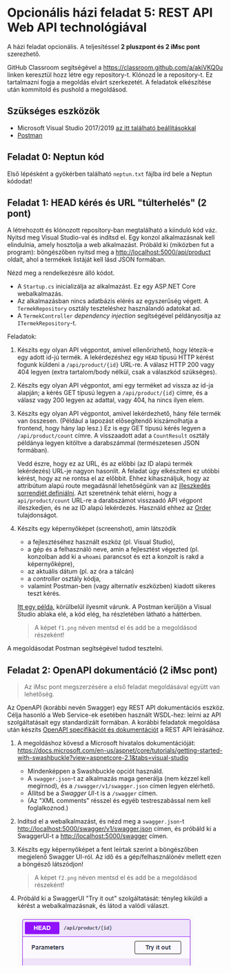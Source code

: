 # Opcionális házi feladat 5: REST API Web API technológiával

A házi feladat opcionális. A teljesítéssel **2 pluszpont és 2 iMsc pont** szerezhető.

GitHub Classroom segítségével a <https://classroom.github.com/a/akiVKQ0u> linken keresztül hozz létre egy repository-t. Klónozd le a repository-t. Ez tartalmazni fogja a megoldás elvárt szerkezetét. A feladatok elkészítése után kommitold és pushold a megoldásod.

## Szükséges eszközök

- Microsoft Visual Studio 2017/2019 [az itt található beállításokkal](VisualStudio-install.md)
- [Postman](https://www.getpostman.com/)

## Feladat 0: Neptun kód

Első lépésként a gyökérben található `neptun.txt` fájlba írd bele a Neptun kódodat!

## Feladat 1: HEAD kérés és URL "túlterhelés" (2 pont)

A létrehozott és klónozott repository-ban megtalálható a kiinduló kód váz. Nyitsd meg Visual Studio-val és indítsd el. Egy konzol alkalmazásnak kell elindulnia, amely hosztolja a web alkalmazást. Próbáld ki (miközben fut a program): böngészőben nyitsd meg a <http://localhost:5000/api/product> oldalt, ahol a termékek listáját kell lásd JSON formában.

Nézd meg a rendelkezésre álló kódot.

- A `Startup.cs` inicializálja az alkalmazást. Ez egy ASP.NET Core webalkalmazás.
- Az alkalmazásban nincs adatbázis elérés az egyszerűség végett. A `TermekRepository` osztály teszteléshez használandó adatokat ad.
- A `TermekController` _dependency injection_ segítségével példányosítja az `ITermekRepository`-t.

Feladatok:

1. Készíts egy olyan API végpontot, amivel ellenőrizhető, hogy létezik-e egy adott id-jú termék. A lekérdezéshez egy `HEAD` típusú HTTP kérést fogunk küldeni a `/api/product/{id}` URL-re. A válasz HTTP 200 vagy 404 legyen (extra tartalom/body nélkül, csak a válaszkód szükséges).

1. Készíts egy olyan API végpontot, ami egy terméket ad vissza az id-ja alapján; a kérés GET típusú legyen a `/api/product/{id}` címre, és a válasz vagy 200 legyen az adattal, vagy 404, ha nincs ilyen elem.

1. Készíts egy olyan API végpontot, amivel lekérdezhető, hány féle termék van összesen. (Például a lapozást elősegítendő kiszámolhatja a frontend, hogy hány lap lesz.) Ez is egy GET típusú kérés legyen a `/api/product/count` címre. A visszaadott adat a `CountResult` osztály példánya legyen kitöltve a darabszámmal (természetesen JSON formában).

   Vedd észre, hogy ez az URL, és az előbbi (az ID alapú termék lekérdezés) URL-je nagyon hasonlít. A feladat úgy elkészíteni ez utóbbi kérést, hogy az ne rontsa el az előbbit. Ehhez kihasználjuk, hogy az attribútum alapú route megadásnál lehetőségünk van az [illeszkedés sorrendjét definiálni](https://docs.microsoft.com/en-us/aspnet/core/mvc/controllers/routing?view=aspnetcore-2.1#ordering-attribute-routes). Azt szeretnénk tehát elérni, hogy a `api/product/count` URL-re a darabszámot visszaadó API végpont illeszkedjen, és ne az ID alapú lekérdezés. Használd ehhez az [Order](https://docs.microsoft.com/en-us/dotnet/api/microsoft.aspnetcore.mvc.httpgetattribute?view=aspnetcore-2.1#properties) tulajdonságot.

1. Készíts egy képernyőképet (screenshot), amin látszódik

   - a fejlesztéséhez használt eszköz (pl. Visual Studio),
   - a gép és a felhasználó neve, amin a fejlesztést végezted (pl. konzolban add ki a `whoami` parancsot és ezt a konzolt is rakd a képernyőképre),
   - az aktuális dátum (pl. az óra a tálcán)
   - a _controller_ osztály kódja,
   - valamint Postman-ben (vagy alternatív eszközben) kiadott sikeres teszt kérés.

   [Itt egy példa](img/img-screenshot-pl-vs.png), körülbelül ilyesmit várunk. A Postman kerüljön a Visual Studio ablaka elé, a kód elég, ha részletében látható a háttérben.

   > A képet `f1.png` néven mentsd el és add be a megoldásod részeként!

A megoldásodat Postman segítségével tudod tesztelni.

## Feladat 2: OpenAPI dokumentáció (2 iMsc pont)

> Az iMsc pont megszerzésére a első feladat megoldásával együtt van lehetőség.

Az OpenAPI (korábbi nevén Swagger) egy REST API dokumentációs eszköz. Célja hasonló a Web Service-ek esetében használt WSDL-hez: leírni az API szolgáltatásait egy standardizált formában. A korábbi feladatok megoldása után készíts [OpenAPI specifikációt és dokumentációt](https://docs.microsoft.com/en-us/aspnet/core/tutorials/web-api-help-pages-using-swagger?view=aspnetcore-2.1) a REST API leírásához.

1. A megoldáshoz kövesd a Microsoft hivatalos dokumentációját: <https://docs.microsoft.com/en-us/aspnet/core/tutorials/getting-started-with-swashbuckle?view=aspnetcore-2.1&tabs=visual-studio>

   - Mindenképpen a Swashbuckle opciót használd.
   - A `swagger.json`-t az alkalmazás maga generálja (nem kézzel kell megírnod), és a `/swagger/v1/swagger.json` címen legyen elérhető.
   - Állítsd be a _Swagger UI_-t is a `/swagger` címen.
   - (Az "XML comments" résszel és egyéb testreszabással nem kell foglalkoznod.)

1. Indítsd el a webalkalmazást, és nézd meg a `swagger.json`-t <http://localhost:5000/swagger/v1/swagger.json> címen, és próbáld ki a SwaggerUI-t a <http://localhost:5000/swagger> címen.

1. Készíts egy képernyőképet a fent leírtak szerint a böngészőben megjelenő Swagger UI-ról. Az idő és a gép/felhasználónév mellett ezen a böngésző látszódjon!

   > A képet `f2.png` néven mentsd el és add be a megoldásod részeként!

1. Próbáld ki a SwaggerUI "Try it out" szolgáltatását: tényleg kiküldi a kérést a webalkalmazásnak, és látod a valódi választ.

   ![SwaggerUI Try it out](img/img-swaggerui-try.png)
